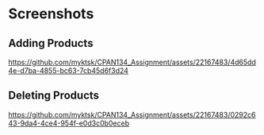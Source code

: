 # Screenshots

## Adding Products


https://github.com/myktsk/CPAN134_Assignment/assets/22167483/4d65dd4e-d7ba-4855-bc63-7cb45d6f3d24

## Deleting Products
https://github.com/myktsk/CPAN134_Assignment/assets/22167483/0292c643-9da4-4ce4-954f-e0d3c0b0eceb
